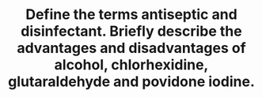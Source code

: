 ---
title: "Define the terms antiseptic and disinfectant. Briefly describe the advantages and disadvantages of alcohol, chlorhexidine, glutaraldehyde and povidone iodine."
entityType: SAQ
exam: PEX
college: CICM
year: 2008
sitting: A
question: 14
passRate: 0
lo:
- "[[M2 2f]]"
EC_expectedDomains:
- "It was expected candidates could define and distinguish between these terms with a specific comment that disinfectants are applied to inanimate objects and antiseptics can be applied to living tissue."
- "It was expected answers would include a comment on each agent and specifically address areas such as general spectrum of activity, speed of onset ( agents that need to dry to be effective versus those with more rapid onset), duration of effect ( residual activity), limitations of use and potential hazards."
EC_extraCredit:
- "Marks were awarded for identifying Glutaraldehyde as a disinfectant (as opposed to the other antiseptic agents) and its use for cleaning equipment such as endoscopes with the precautions required for potential toxicity."
- "Additional credit was given for discussion of relevant facts such as the proven benefit for chlorhexidine skin preparation for central venous line insertion."
EC_errorsCommon: []
resources:
- "Katzung 10th edition 821-823"
- "Stoelting 640-642"
---